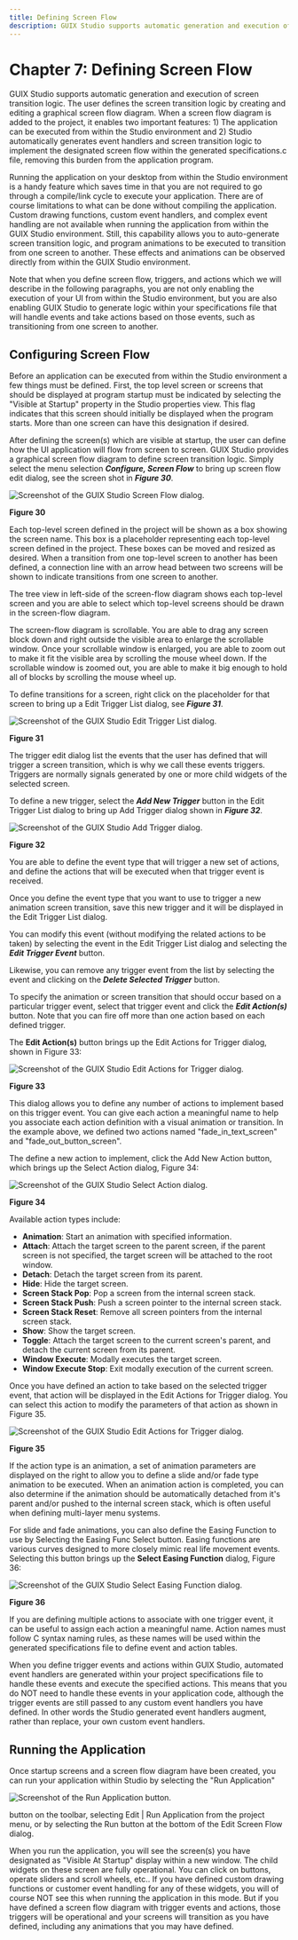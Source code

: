 ```yaml
---
title: Defining Screen Flow
description: GUIX Studio supports automatic generation and execution of screen transition logic.
---
```

# Chapter 7: Defining Screen Flow

GUIX Studio supports automatic generation and execution of screen transition logic. The user defines the screen transition logic by creating and editing a graphical screen flow diagram. When a screen flow diagram is added to the project, it enables two important features: 1) The application can be executed from within the Studio environment and 2) Studio automatically generates event handlers and screen transition logic to implement the designated screen flow within the generated specifications.c file, removing this burden from the application program. 

Running the application on your desktop from within the Studio environment is a handy feature which saves time in that you are not required to go through a compile/link cycle to execute your application. There are of course limitations to what can be done without compiling the application. Custom drawing functions, custom event handlers, and complex event handling are not available when running the application from within the GUIX Studio environment. Still, this capability allows you to auto-generate screen transition logic, and program animations to be executed to transition from one screen to another. These effects and animations can be observed directly from within the GUIX Studio environment.

Note that when you define screen flow, triggers, and actions which we will describe in the following paragraphs, you are not only enabling the execution of your UI from within the Studio environment, but you are also enabling GUIX Studio to generate logic within your specifications file that will handle events and take actions based on those events, such as transitioning from one screen to another.

## Configuring Screen Flow

Before an application can be executed from within the Studio environment a few things must be defined. First, the top level screen or screens that should be displayed at program startup must be indicated by selecting the "Visible at Startup" property in the Studio properties view. This flag indicates that this screen should initially be displayed when the program starts. More than one screen can have this designation if desired.

After defining the screen(s) which are visible at startup, the user can define how the UI application will flow from screen to screen. GUIX Studio provides a graphical screen flow diagram to define screen transition logic. Simply select the menu selection ***Configure, Screen Flow*** to bring up screen flow edit dialog, see the screen shot in ***Figure 30***.

![Screenshot of the GUIX Studio Screen Flow dialog.](./media/guix-studio/config_screen_flow.png)

**Figure 30**

Each top-level screen defined in the project will be shown as a box showing the screen name. This box is a placeholder representing each top-level screen defined in the project. These boxes can be moved and resized as desired. When a transition from one top-level screen to another has been defined, a connection line with an arrow head between two screens will be shown to indicate transitions from one screen to another.

The tree view in left-side of the screen-flow diagram shows each top-level screen and you are able to select which top-level screens should be drawn in the screen-flow diagram.

The screen-flow diagram is scrollable. You are able to drag any screen block down and right outside the visible area to enlarge the scrollable window. Once your scrollable window is enlarged, you are able to zoom out to make it fit the visible area by scrolling the mouse wheel down. If the scrollable window is zoomed out, you are able to make it big enough to hold all of blocks by scrolling the mouse wheel up.

To define transitions for a screen, right click on the placeholder for that screen to bring up a Edit Trigger List dialog, see ***Figure 31***.

![Screenshot of the GUIX Studio Edit Trigger List dialog.](./media/guix-studio/edit_trigger_list.png)

**Figure 31**

The trigger edit dialog list the events that the user has defined that will trigger a screen transition, which is why we call these events triggers. Triggers are normally signals generated by one or more child widgets of the selected screen.

To define a new trigger, select the ***Add New Trigger*** button in the Edit Trigger List  dialog to bring up Add Trigger dialog shown in ***Figure 32***.

![Screenshot of the GUIX Studio Add Trigger dialog.](./media/guix-studio/add_trigger_for.png)

**Figure 32**

You are able to define the event type that will trigger a new set of actions, and define the actions that will be executed when that trigger event is received.

Once you define the event type that you want to use to trigger a new animation screen transition, save this new trigger and it will be displayed in the Edit Trigger List dialog.

You can modify this event (without modifying the related actions to be taken) by selecting the event in the Edit Trigger List dialog and selecting the ***Edit Trigger Event*** button.

Likewise, you can remove any trigger event from the list by selecting the event and clicking on the ***Delete Selected Trigger*** button.

To specify the animation or screen transition that should occur based on a particular trigger event, select that trigger event and click the ***Edit Action(s)*** button. Note that you can fire off more than one action based on each defined trigger.

The **Edit Action(s)** button brings up the Edit Actions for Trigger dialog, shown in Figure 33: 

![Screenshot of the GUIX Studio Edit Actions for Trigger dialog.](./media/guix-studio/edit_actions_for_trigger.png)

**Figure 33**

This dialog allows you to define any number of actions to implement based on this trigger event. You can give each action a meaningful name to help you associate each action definition with a visual animation or transition. In the example above, we defined two actions named "fade_in_text_screen" and "fade_out_button_screen".

The define a new action to implement, click the Add New Action button, which brings up the Select Action dialog, Figure 34:

![Screenshot of the GUIX Studio Select Action dialog.](./media/guix-studio/select_action.png)

**Figure 34**

Available action types include:

- **Animation**: Start an animation with specified information.
- **Attach**: Attach the target screen to the parent screen, if the parent screen is not specified, the target screen will be attached to the root window.
- **Detach**: Detach the target screen from its parent.
- **Hide**: Hide the target screen.
- **Screen Stack Pop**: Pop a screen from the internal screen stack.
- **Screen Stack Push**: Push a screen pointer to the internal screen stack.
- **Screen Stack Reset**: Remove all screen pointers from the internal screen stack.
- **Show**: Show the target screen.
- **Toggle**: Attach the target screen to the current screen's parent, and detach the current screen from its parent.
- **Window Execute**: Modally executes the target screen.
- **Window Execute Stop**: Exit modally execution of the current screen.

Once you have defined an action to take based on the selected trigger event, that action will be displayed in the Edit Actions for Trigger dialog. You can select this action to modify the parameters of that action as shown in Figure 35.

![Screenshot of the GUIX Studio Edit Actions for Trigger dialog.](./media/guix-studio/edit_actions_for_trigger.png)

**Figure 35**

If the action type is an animation, a set of animation parameters are displayed on the right to allow you to define a slide and/or fade type animation to be executed. When an animation action is completed, you can also determine if the animation should be automatically detached from it's parent and/or pushed to the internal screen stack, which is often useful when defining multi-layer menu systems.

For slide and fade animations, you can also define the Easing Function to use by Selecting the Easing Func Select button. Easing functions are various curves designed to more closely mimic real life movement events. Selecting this button brings up the **Select Easing Function** dialog, Figure 36:

![Screenshot of the GUIX Studio Select Easing Function dialog.](./media/guix-studio/easing_function_select.png)

**Figure 36**

If you are defining multiple actions to associate with one trigger event, it can be useful to assign each action a meaningful name. Action names must follow C syntax naming rules, as these names will be used within the generated specifications file to define event and action tables.

When you define trigger events and actions within GUIX Studio, automated event handlers are generated within your project specifications file to handle these events and execute the specified actions. This means that you do NOT need to handle these events in your application code, although the trigger events are still passed to any custom event handlers you have defined. In other words the Studio generated event handlers augment, rather than replace, your own custom event handlers.

## Running the Application

Once startup screens and a screen flow diagram have been created, you can run your application within Studio by selecting the "Run Application"

![Screenshot of the Run Application button.](./media/guix-studio/image68.jpg)

button on the toolbar, selecting Edit | Run Application from the project menu, or by selecting the Run button at the bottom of the Edit Screen Flow dialog.

When you run the application, you will see the screen(s) you have designated as "Visible At Startup" display within a new window. The child widgets on these screen are fully operational. You can click on buttons, operate sliders and scroll wheels, etc.. If you have defined custom drawing functions or customer event handling for any of these widgets, you will of course NOT see this when running the application in this mode. But if you have defined a screen flow diagram with trigger events and actions, those triggers will be operational and your screens will transition as you have defined, including any animations that you may have defined.
